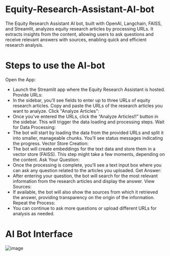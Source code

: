 # Equity-Research-Assistant-AI-bot
The Equity Research Assistant AI bot, built with OpenAI, Langchain, FAISS, and Streamlit, analyzes equity research articles by processing URLs. It extracts insights from the content, allowing users to ask questions and receive relevant answers with sources, enabling quick and efficient research analysis.

# Steps to use the AI-bot
Open the App:
 - Launch the Streamlit app where the Equity Research Assistant is hosted.
Provide URLs:
 - In the sidebar, you’ll see fields to enter up to three URLs of equity research articles. Copy and paste the URLs of the research articles you want to analyze.
Click "Analyze Articles":
 - Once you’ve entered the URLs, click the “Analyze Articles!!” button in the sidebar. This will trigger the data loading and processing steps.
Wait for Data Processing:
 - The bot will start by loading the data from the provided URLs and split it into smaller, manageable chunks. You’ll see status messages indicating the progress.
Vector Store Creation:
 - The bot will create embeddings for the text data and store them in a vector store (FAISS). This step might take a few moments, depending on the content.
Ask Your Question:
 - Once the processing is complete, you’ll see a text input box where you can ask any question related to the articles you uploaded.
Get Answer:
 - After entering your question, the bot will search for the most relevant information from the research articles and display the answer.
View Sources:
 - If available, the bot will also show the sources from which it retrieved the answer, providing transparency on the origin of the information.
Repeat the Process:
 - You can continue to ask more questions or upload different URLs for analysis as needed.

# AI Bot Interface
![image](https://github.com/user-attachments/assets/eded1f2e-2a41-4fc1-ab3d-9148684afb64)
